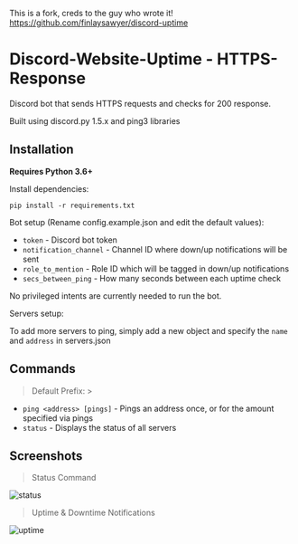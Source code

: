 This is a fork, creds to the guy who wrote it!
https://github.com/finlaysawyer/discord-uptime

# Discord-Website-Uptime - HTTPS-Response
Discord bot that sends HTTPS requests and checks for 200 response.

Built using discord.py 1.5.x and ping3 libraries

## Installation
**Requires Python 3.6+**

Install dependencies: 

`pip install -r requirements.txt`

Bot setup (Rename config.example.json and edit the default values):
* `token` - Discord bot token
* `notification_channel` - Channel ID where down/up notifications will be sent
* `role_to_mention` - Role ID which will be tagged in down/up notifications
* `secs_between_ping` - How many seconds between each uptime check

No privileged intents are currently needed to run the bot.

Servers setup:

To add more servers to ping, simply add a new object and specify the `name` and `address` in servers.json

## Commands
> Default Prefix: >

* `ping <address> [pings]` - Pings an address once, or for the amount specified via pings
* `status` - Displays the status of all servers

## Screenshots
> Status Command

![status](https://i.gyazo.com/aafabf21cadfa133caa974dad1a489d4.png)
> Uptime & Downtime Notifications

![uptime](https://i.gyazo.com/e81570754dfdb59f6f648946a504877f.png)
